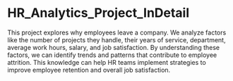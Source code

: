 # HR_Analytics_Project_InDetail

This project explores why employees leave a company. We analyze factors like the number of projects they handle, their years of service, department, average work hours, salary, and job satisfaction. By understanding these factors, we can identify trends and patterns that contribute to employee attrition. This knowledge can help HR teams implement strategies to improve employee retention and overall job satisfaction.
